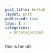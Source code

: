 ```yaml
---
post_title: hello6
layout: post
published: true
tags: [ ]
categories:
  - Uncategorized
---
```

this is hello6
